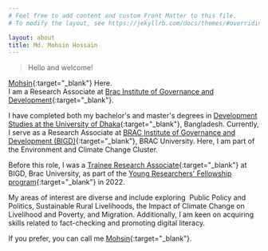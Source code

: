 ```yaml
---
# Feel free to add content and custom Front Matter to this file.
# To modify the layout, see https://jekyllrb.com/docs/themes/#overriding-theme-defaults

layout: about
title: Md. Mohsin Hossain
---
```

> Hello and welcome!

[Mohsin](https://ipa-reader.xyz/?text=mohsin&voice=Ewa){:target="_blank"} Here.  
I am a Research Associate at [Brac Institute of Governance and Development](https://bigd.bracu.ac.bd/staffprofile/md-mohsin-hossain/){:target="_blank"}.  

I have completed both my bachelor's and master's degrees in [Development Studies at the University of Dhaka](https://www.du.ac.bd/body/DVS){:target="_blank"}, Bangladesh. Currently, I serve as a Research Associate at [BRAC Institute of Governance and Development (BIGD)](https://bigd.bracu.ac.bd/staffprofile/md-mohsin-hossain/){:target="_blank"}, BRAC University. Here, I am part of the Environment and Climate Change Cluster.  

Before this role, I was a [Trainee Research Associate](https://archive.ph/SlMAC){:target="_blank"} at BIGD, Brac University, as part of the [Young Researchers' Fellowship program](https://sites.google.com/bracu.ac.bd/bigdyrfp/home){:target="_blank"} in 2022.  

My areas of interest are diverse and include exploring  Public Policy and Politics, Sustainable Rural Livelihoods, the Impact of Climate Change on Livelihood and Poverty, and Migration. Additionally, I am keen on acquiring skills related to fact-checking and promoting digital literacy.

If you prefer, you can call me [Mohsin](https://ipa-reader.xyz/?text=mohsin&voice=Ewa){:target="_blank"}.

